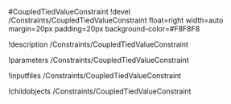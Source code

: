 <!-- MOOSE Object Documentation Stub: Remove this when content is added. -->
#CoupledTiedValueConstraint
!devel /Constraints/CoupledTiedValueConstraint float=right width=auto margin=20px padding=20px background-color=#F8F8F8

!description /Constraints/CoupledTiedValueConstraint

!parameters /Constraints/CoupledTiedValueConstraint

!inputfiles /Constraints/CoupledTiedValueConstraint

!childobjects /Constraints/CoupledTiedValueConstraint
